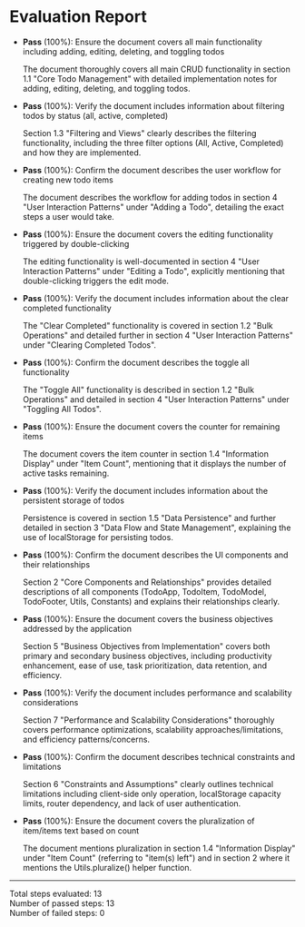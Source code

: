 # Evaluation Report

- **Pass** (100%): Ensure the document covers all main functionality including adding, editing, deleting, and toggling todos
  
  The document thoroughly covers all main CRUD functionality in section 1.1 "Core Todo Management" with detailed implementation notes for adding, editing, deleting, and toggling todos.

- **Pass** (100%): Verify the document includes information about filtering todos by status (all, active, completed)
  
  Section 1.3 "Filtering and Views" clearly describes the filtering functionality, including the three filter options (All, Active, Completed) and how they are implemented.

- **Pass** (100%): Confirm the document describes the user workflow for creating new todo items
  
  The document describes the workflow for adding todos in section 4 "User Interaction Patterns" under "Adding a Todo", detailing the exact steps a user would take.

- **Pass** (100%): Ensure the document covers the editing functionality triggered by double-clicking
  
  The editing functionality is well-documented in section 4 "User Interaction Patterns" under "Editing a Todo", explicitly mentioning that double-clicking triggers the edit mode.

- **Pass** (100%): Verify the document includes information about the clear completed functionality
  
  The "Clear Completed" functionality is covered in section 1.2 "Bulk Operations" and detailed further in section 4 "User Interaction Patterns" under "Clearing Completed Todos".

- **Pass** (100%): Confirm the document describes the toggle all functionality
  
  The "Toggle All" functionality is described in section 1.2 "Bulk Operations" and detailed in section 4 "User Interaction Patterns" under "Toggling All Todos".

- **Pass** (100%): Ensure the document covers the counter for remaining items
  
  The document covers the item counter in section 1.4 "Information Display" under "Item Count", mentioning that it displays the number of active tasks remaining.

- **Pass** (100%): Verify the document includes information about the persistent storage of todos
  
  Persistence is covered in section 1.5 "Data Persistence" and further detailed in section 3 "Data Flow and State Management", explaining the use of localStorage for persisting todos.

- **Pass** (100%): Confirm the document describes the UI components and their relationships
  
  Section 2 "Core Components and Relationships" provides detailed descriptions of all components (TodoApp, TodoItem, TodoModel, TodoFooter, Utils, Constants) and explains their relationships clearly.

- **Pass** (100%): Ensure the document covers the business objectives addressed by the application
  
  Section 5 "Business Objectives from Implementation" covers both primary and secondary business objectives, including productivity enhancement, ease of use, task prioritization, data retention, and efficiency.

- **Pass** (100%): Verify the document includes performance and scalability considerations
  
  Section 7 "Performance and Scalability Considerations" thoroughly covers performance optimizations, scalability approaches/limitations, and efficiency patterns/concerns.

- **Pass** (100%): Confirm the document describes technical constraints and limitations
  
  Section 6 "Constraints and Assumptions" clearly outlines technical limitations including client-side only operation, localStorage capacity limits, router dependency, and lack of user authentication.

- **Pass** (100%): Ensure the document covers the pluralization of item/items text based on count
  
  The document mentions pluralization in section 1.4 "Information Display" under "Item Count" (referring to "item(s) left") and in section 2 where it mentions the Utils.pluralize() helper function.

---

Total steps evaluated: 13  
Number of passed steps: 13  
Number of failed steps: 0